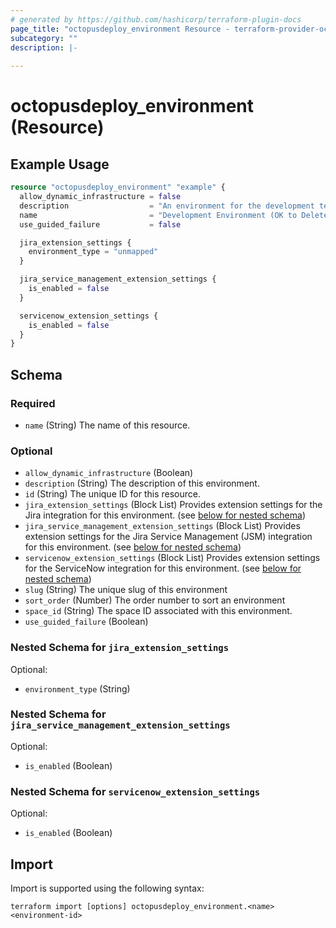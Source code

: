 ```yaml
---
# generated by https://github.com/hashicorp/terraform-plugin-docs
page_title: "octopusdeploy_environment Resource - terraform-provider-octopusdeploy"
subcategory: ""
description: |-
  
---
```


# octopusdeploy_environment (Resource)



## Example Usage

```terraform
resource "octopusdeploy_environment" "example" {
  allow_dynamic_infrastructure = false
  description                  = "An environment for the development team."
  name                         = "Development Environment (OK to Delete)"
  use_guided_failure           = false

  jira_extension_settings {
    environment_type = "unmapped"
  }

  jira_service_management_extension_settings {
    is_enabled = false
  }

  servicenow_extension_settings {
    is_enabled = false
  }
}
```

<!-- schema generated by tfplugindocs -->
## Schema

### Required

- `name` (String) The name of this resource.

### Optional

- `allow_dynamic_infrastructure` (Boolean)
- `description` (String) The description of this environment.
- `id` (String) The unique ID for this resource.
- `jira_extension_settings` (Block List) Provides extension settings for the Jira integration for this environment. (see [below for nested schema](#nestedblock--jira_extension_settings))
- `jira_service_management_extension_settings` (Block List) Provides extension settings for the Jira Service Management (JSM) integration for this environment. (see [below for nested schema](#nestedblock--jira_service_management_extension_settings))
- `servicenow_extension_settings` (Block List) Provides extension settings for the ServiceNow integration for this environment. (see [below for nested schema](#nestedblock--servicenow_extension_settings))
- `slug` (String) The unique slug of this environment
- `sort_order` (Number) The order number to sort an environment
- `space_id` (String) The space ID associated with this environment.
- `use_guided_failure` (Boolean)

<a id="nestedblock--jira_extension_settings"></a>
### Nested Schema for `jira_extension_settings`

Optional:

- `environment_type` (String)


<a id="nestedblock--jira_service_management_extension_settings"></a>
### Nested Schema for `jira_service_management_extension_settings`

Optional:

- `is_enabled` (Boolean)


<a id="nestedblock--servicenow_extension_settings"></a>
### Nested Schema for `servicenow_extension_settings`

Optional:

- `is_enabled` (Boolean)

## Import

Import is supported using the following syntax:

```shell
terraform import [options] octopusdeploy_environment.<name> <environment-id>
```
